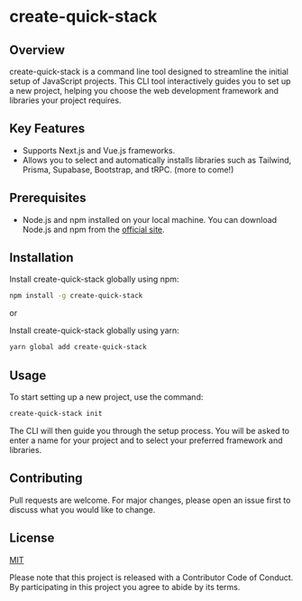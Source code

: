 # create-quick-stack

## Overview

create-quick-stack is a command line tool designed to streamline the initial setup of JavaScript projects. This CLI tool interactively guides you to set up a new project, helping you choose the web development framework and libraries your project requires.

## Key Features

- Supports Next.js and Vue.js frameworks.
- Allows you to select and automatically installs libraries such as Tailwind, Prisma, Supabase, Bootstrap, and tRPC. (more to come!)

## Prerequisites

- Node.js and npm installed on your local machine. You can download Node.js and npm from the [official site](https://nodejs.org/).

## Installation

Install create-quick-stack globally using npm:

```bash
npm install -g create-quick-stack
```

or

Install create-quick-stack globally using yarn:

```bash
yarn global add create-quick-stack
```

## Usage

To start setting up a new project, use the command:

```bash
create-quick-stack init
```

The CLI will then guide you through the setup process. You will be asked to enter a name for your project and to select your preferred framework and libraries.

## Contributing

Pull requests are welcome. For major changes, please open an issue first to discuss what you would like to change.

## License

[MIT](https://choosealicense.com/licenses/mit/)

Please note that this project is released with a Contributor Code of Conduct. By participating in this project you agree to abide by its terms.
